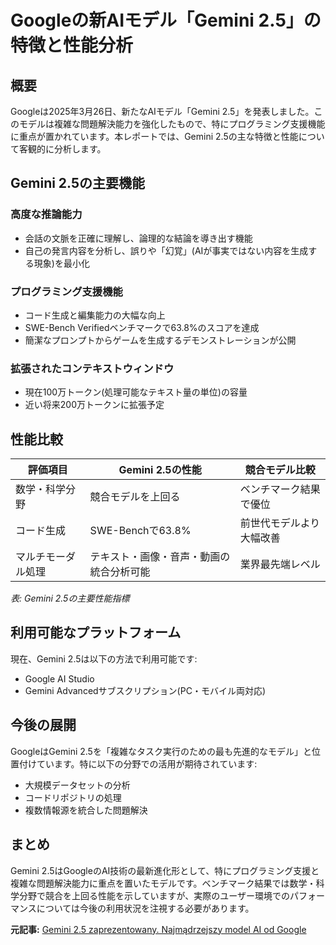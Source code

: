 # Googleの新AIモデル「Gemini 2.5」の特徴と性能分析

## 概要

Googleは2025年3月26日、新たなAIモデル「Gemini 2.5」を発表しました。このモデルは複雑な問題解決能力を強化したもので、特にプログラミング支援機能に重点が置かれています。本レポートでは、Gemini 2.5の主な特徴と性能について客観的に分析します。

## Gemini 2.5の主要機能

### 高度な推論能力
- 会話の文脈を正確に理解し、論理的な結論を導き出す機能
- 自己の発言内容を分析し、誤りや「幻覚」(AIが事実ではない内容を生成する現象)を最小化

### プログラミング支援機能
- コード生成と編集能力の大幅な向上
- SWE-Bench Verifiedベンチマークで63.8%のスコアを達成
- 簡潔なプロンプトからゲームを生成するデモンストレーションが公開

### 拡張されたコンテキストウィンドウ
- 現在100万トークン(処理可能なテキスト量の単位)の容量
- 近い将来200万トークンに拡張予定

## 性能比較

| 評価項目 | Gemini 2.5の性能 | 競合モデル比較 |
|---------|------------------|----------------|
| 数学・科学分野 | 競合モデルを上回る | ベンチマーク結果で優位 |
| コード生成 | SWE-Benchで63.8% | 前世代モデルより大幅改善 |
| マルチモーダル処理 | テキスト・画像・音声・動画の統合分析可能 | 業界最先端レベル |

*表: Gemini 2.5の主要性能指標*

## 利用可能なプラットフォーム

現在、Gemini 2.5は以下の方法で利用可能です:
- Google AI Studio
- Gemini Advancedサブスクリプション(PC・モバイル両対応)

## 今後の展開

GoogleはGemini 2.5を「複雑なタスク実行のための最も先進的なモデル」と位置付けています。特に以下の分野での活用が期待されています:
- 大規模データセットの分析
- コードリポジトリの処理
- 複数情報源を統合した問題解決

## まとめ

Gemini 2.5はGoogleのAI技術の最新進化形として、特にプログラミング支援と複雑な問題解決能力に重点を置いたモデルです。ベンチマーク結果では数学・科学分野で競合を上回る性能を示していますが、実際のユーザー環境でのパフォーマンスについては今後の利用状況を注視する必要があります。

**元記事:** [Gemini 2.5 zaprezentowany. Najmądrzejszy model AI od Google](https://www.instalki.pl/news/software/gemini-2-5-nowy-model-ai-google/)